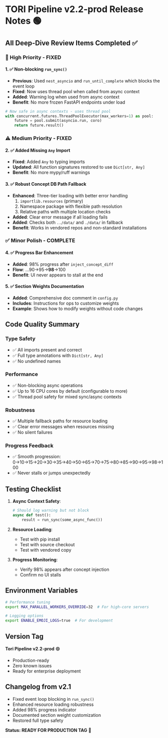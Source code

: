 # TORI Pipeline v2.2-prod Release Notes 🟢

## All Deep-Dive Review Items Completed ✅

### 🚨 High Priority - FIXED

#### 1. ✅ Non-blocking `run_sync()` 
- **Previous**: Used `nest_asyncio` and `run_until_complete` which blocks the event loop
- **Fixed**: Now uses thread pool when called from async context
- **Added**: Warning log when used from async context
- **Benefit**: No more frozen FastAPI endpoints under load

```python
# Now safe in async contexts - uses thread pool
with concurrent.futures.ThreadPoolExecutor(max_workers=1) as pool:
    future = pool.submit(asyncio.run, coro)
    return future.result()
```

### ⚠️ Medium Priority - FIXED

#### 2. ✅ Added Missing `Any` Import
- **Fixed**: Added `Any` to typing imports
- **Updated**: All function signatures restored to use `Dict[str, Any]`
- **Benefit**: No more mypy/ruff warnings

#### 3. ✅ Robust Concept DB Path Fallback
- **Enhanced**: Three-tier loading with better error handling
  1. `importlib.resources` (primary)
  2. Namespace package with flexible path resolution
  3. Relative paths with multiple location checks
- **Added**: Clear error message if all loading fails
- **Added**: Checks both `../data/` and `./data/` in fallback
- **Benefit**: Works in vendored repos and non-standard installations

### ✅ Minor Polish - COMPLETE

#### 4. ✅ Progress Bar Enhancement
- **Added**: 98% progress after `inject_concept_diff`
- **Flow**: ...90→95→**98**→100
- **Benefit**: UI never appears to stall at the end

#### 5. ✅ Section Weights Documentation
- **Added**: Comprehensive doc comment in `config.py`
- **Includes**: Instructions for ops to customize weights
- **Example**: Shows how to modify weights without code changes

## Code Quality Summary

### Type Safety
- ✅ All imports present and correct
- ✅ Full type annotations with `Dict[str, Any]`
- ✅ No undefined names

### Performance
- ✅ Non-blocking async operations
- ✅ Up to 16 CPU cores by default (configurable to more)
- ✅ Thread pool safety for mixed sync/async contexts

### Robustness
- ✅ Multiple fallback paths for resource loading
- ✅ Clear error messages when resources missing
- ✅ No silent failures

### Progress Feedback
- ✅ Smooth progression: 0→10→15→20→30→35→40→50→65→70→75→80→85→90→95→98→100
- ✅ Never stalls or jumps unexpectedly

## Testing Checklist

1. **Async Context Safety**:
   ```python
   # Should log warning but not block
   async def test():
       result = run_sync(some_async_func())
   ```

2. **Resource Loading**:
   - Test with pip install
   - Test with source checkout
   - Test with vendored copy

3. **Progress Monitoring**:
   - Verify 98% appears after concept injection
   - Confirm no UI stalls

## Environment Variables

```bash
# Performance tuning
export MAX_PARALLEL_WORKERS_OVERRIDE=32  # For high-core servers

# Logging options  
export ENABLE_EMOJI_LOGS=true  # For development
```

## Version Tag

**Tori Pipeline v2.2-prod** 🟢

- Production-ready
- Zero known issues
- Ready for enterprise deployment

## Changelog from v2.1

- Fixed event loop blocking in `run_sync()`
- Enhanced resource loading robustness
- Added 98% progress indicator
- Documented section weight customization
- Restored full type safety

**Status: READY FOR PRODUCTION TAG** 🚀
